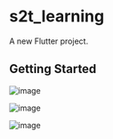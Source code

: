 # s2t_learning

A new Flutter project.

## Getting Started




![image](https://github.com/xFLuPXDx/s2t-frontend/assets/117719818/74869e98-bfcb-4dd6-bb42-4dbbd7bc42da)


![image](https://github.com/xFLuPXDx/s2t-frontend/assets/117719818/28a346a2-ed36-4715-9765-da79c06aebfd)


![image](https://github.com/xFLuPXDx/s2t-frontend/assets/117719818/c7fb8fdd-61e8-4b73-ada0-de70db97acdc)







